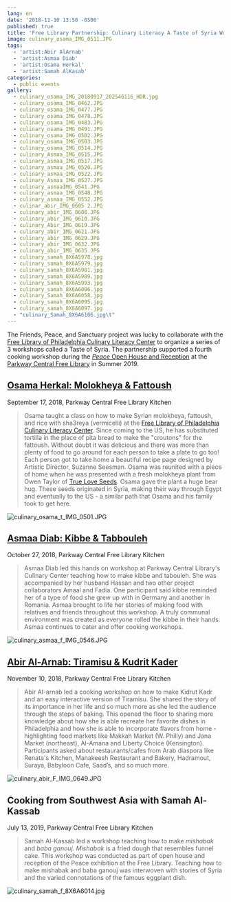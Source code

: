 ```yaml
---
lang: en
date: '2018-11-10 13:50 -0500'
published: true
title: 'Free Library Partnership: Culinary Literacy A Taste of Syria Workshops'
image: culinary_osama_IMG_0511.JPG
tags:
  - 'artist:Abir AlArnab'
  - 'artist:Asmaa Diab'
  - 'artist:Osama Herkal'
  - 'artist:Samah AlKasab'
categories:
  - public events
gallery:
  - culinary_osama_IMG_20180917_202546116_HDR.jpg
  - culinary_osama_IMG_0462.JPG
  - culinary_osama_IMG_0477.JPG
  - culinary_osama_IMG_0478.JPG
  - culinary_osama_IMG_0483.JPG
  - culinary_osama_IMG_0491.JPG
  - culinary_osama_IMG_0502.JPG
  - culinary_osama_IMG_0503.JPG
  - culinary_osama_IMG_0514.JPG
  - culinary_Asmaa_IMG_0515.JPG
  - culinary_asmaa_IMG_0517.JPG
  - culinary_asmaa_IMG_0520.JPG
  - culinary_asmaa_IMG_0522.JPG
  - culinary_Asmaa_IMG_0527.JPG
  - culinary_asmaaIMG_0541.JPG
  - culinary_asmaa_IMG_0548.JPG
  - culinary_asmaa_IMG_0552.JPG
  - culinar_abir_IMG_0605 2.JPG
  - culinary_abir_IMG_0608.JPG
  - culinary_abir_IMG_0610.JPG
  - culinary_Abir_IMG_0619.JPG
  - culinary_abir_IMG_0621.JPG
  - culinary_abir_IMG_0629.JPG
  - culinary_abir_IMG_0632.JPG
  - culinary_abir_IMG_0635.JPG
  - culinary_samah_8X6A5978.jpg
  - culinary_samah_8X6A5979.jpg
  - culinary_samah_8X6A5981.jpg
  - culinary_samah_8X6A5989.jpg
  - culinary_Samah_8X6A5993.jpg
  - culinary_samah_8X6A6006.jpg
  - culinary_Samah_8X6A6058.jpg
  - culinary_samah_8X6A6095.jpg
  - culinary_samah_8X6A6097.jpg
  - "culinary_Samah_8X6A6106.jpg\t"
---
```

The Friends, Peace, and Sanctuary project was lucky to collaborate with the [Free Library of Philadelphia Culinary Literacy Center](https://libwww.freelibrary.org/programs/culinary/) to organize a series of 3 workshops called a Taste of Syria. The partnership supported a fourth cooking workshop during the [_Peace_ Open House and Reception](http://fps.swarthmore.edu/public%20events/exhibition%20programming/exhibit:free%20library/peace-open-house-and-reception/) at the [Parkway Central Free Library](https://libwww.freelibrary.org/locations/parkway-central-library) in Summer 2019.


## **[Osama Herkal: Molokheya & Fattoush](https://www.facebook.com/events/310161473069864/)**

September 17, 2018, Parkway Central Free Library Kitchen

> Osama taught a class on how to make Syrian molokheya, fattoush, and rice with sha3reya (vermicelli) at the [Free Library of Philadelphia Culinary Literacy Center](https://libwww.freelibrary.org/programs/culinary/). Since coming to the US, he has substituted tortilla in the place of pita bread to make the "croutons" for the fattoush. Without doubt it was delicious and there was more than plenty of food to go around for each person to take a plate to go too! Each person got to take home a beautiful recipe page designed by Artistic Director, Suzanne Seesman. Osama was reunited with a piece of home when he was presented with a fresh molokheya plant from Owen Taylor of [True Love Seeds](https://trueloveseeds.com/). Osama gave the plant a huge bear hug. These seeds originated in Syria, making their way through Egypt and eventually to the US - a similar path that Osama and his family took to get here.

![culinary_osama_t_IMG_0501.JPG]({{site.baseurl}}/assets/images/culinary_osama_t_IMG_0501.JPG)



## **[Asmaa Diab: Kibbe & Tabbouleh](https://www.eventbrite.com/e/a-taste-of-syria-kibbeh-and-tabbouleh-for-families-with-asmaa-diab-tickets-50542474903?fbclid=IwAR2zt0OHgnkHHCikXTHHr6Rj5hNC_lolpwd-WMwkeHyGBS--7ZxTnWFNWb0#)**

October 27, 2018, Parkway Central Free Library Kitchen

> Asmaa Diab led this hands on workshop at Parkway Central Library's Culinary Center teaching how to make kibbe and tabouleh. She was accompanied by her husband Hassan and two other project collaborators Amaal and Fadia. One participant said kibbe reminded her of a type of food she grew up with in Germany and another in Romania. Asmaa brought to life her stories of making food with relatives and friends throughout this workshop. A truly communal environment was created as everyone rolled the kibbe in their hands. Asmaa continues to cater and offer cooking workshops. 

![culinary_asmaa_f_IMG_0546.JPG]({{site.baseurl}}/assets/images/culinary_asmaa_f_IMG_0546.JPG)



## **[Abir Al-Arnab: Tiramisu & Kudrit Kader](https://libwww.freelibrary.org/calendar/event/81710?fbclid=IwAR2cduOZx2RukcndZfRy9ugqmXQnZVDlI1LoYmetwxEOKfLxKscAcgUr3HQ)**

November 10, 2018, Parkway Central Free Library Kitchen

> Abir Al-arnab led a cooking workshop on how to make Kidrut Kadr and an easy interactive version of Tiramisu. She shared the story of its importance in her life and so much more as she led the audience through the steps of baking. This opened the floor to sharing more knowledge about how she is able recreate her favorite dishes in Philadelphia and how she is able to incorporate flavors from home - highlighting food markets like Makkah Market (W. Philly) and Jana Market (northeast), Al-Amana and Liberty Choice (Kensington). Participants asked about restaurants/cafes from Arab diaspora like Renata's Kitchen, Manakeesh Restaurant and Bakery, Hadramout, Suraya, Babyloon Cafe, Saad’s, and so much more.

![culinary_abir_F_IMG_0649.JPG]({{site.baseurl}}/assets/images/culinary_abir_F_IMG_0649.JPG)



## **Cooking from Southwest Asia with Samah Al-Kassab**

July 13, 2019, Parkway Central Free Library Kitchen

> Samah Al-Kassab led a workshop teaching how to make _mishabak_ and _baba ganouj_. _Mishabak_ is a fried dough that resembles funnel cake. This workshop was conducted as part of open house and reception of the Peace exhibition at the Free Library. Teaching how to make mishabak and baba ganouj was interwoven with stories of Syria and the varied connotations of the famous eggplant dish.

![culinary_samah_f_8X6A6014.jpg]({{site.baseurl}}/assets/images/culinary_samah_f_8X6A6014.jpg)
